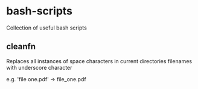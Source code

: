 # bash-scripts
Collection of useful bash scripts

## cleanfn
Replaces all instances of space characters in current directories filenames with underscore character

e.g. 'file one.pdf' -> file_one.pdf
